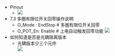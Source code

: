 * Pinout
  * <img src="./pics/pinout.png"></img>
* 7.3 多圈有限位开关回零操作说明
  * O_Mode : EndStop # 多圈有限位开关回零
  * O_POT_En: Enable # 上电自动触发回零功能
<img src="./pics/o_mode.jpg"></img>
* 如何知道是否是光耦隔离版本
  * 光耦版本少三个元件</br>
  <img src="./pics/PLCvsOpti.png"></img>